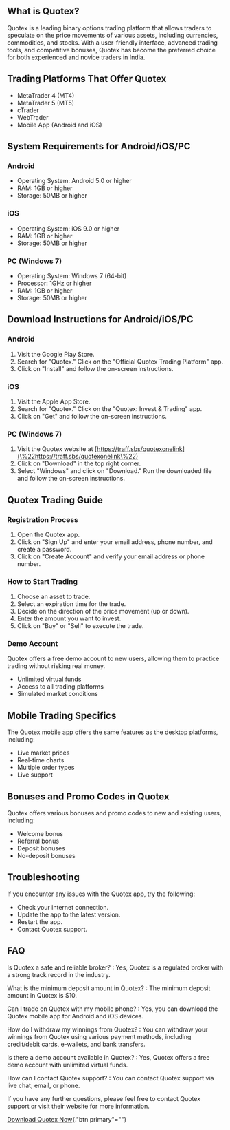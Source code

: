 ## What is Quotex?

Quotex is a leading binary options trading platform that allows traders
to speculate on the price movements of various assets, including
currencies, commodities, and stocks. With a user-friendly interface,
advanced trading tools, and competitive bonuses, Quotex has become the
preferred choice for both experienced and novice traders in India.

## Trading Platforms That Offer Quotex

-   MetaTrader 4 (MT4)
-   MetaTrader 5 (MT5)
-   cTrader
-   WebTrader
-   Mobile App (Android and iOS)

## System Requirements for Android/iOS/PC

### Android

-   Operating System: Android 5.0 or higher
-   RAM: 1GB or higher
-   Storage: 50MB or higher

### iOS

-   Operating System: iOS 9.0 or higher
-   RAM: 1GB or higher
-   Storage: 50MB or higher

### PC (Windows 7)

-   Operating System: Windows 7 (64-bit)
-   Processor: 1GHz or higher
-   RAM: 1GB or higher
-   Storage: 50MB or higher

## Download Instructions for Android/iOS/PC

### Android

1.  Visit the Google Play Store.
2.  Search for "Quotex." Click on the "Official Quotex Trading
    Platform" app.
3.  Click on "Install" and follow the on-screen instructions.

### iOS

1.  Visit the Apple App Store.
2.  Search for "Quotex." Click on the "Quotex: Invest &
    Trading" app.
3.  Click on "Get" and follow the on-screen instructions.

### PC (Windows 7)

1.  Visit the Quotex website at
    [https://traff.sbs/quotexonelink](\%22https://traff.sbs/quotexonelink\%22)
2.  Click on "Download" in the top right corner.
3.  Select "Windows" and click on "Download." Run the
    downloaded file and follow the on-screen instructions.

## Quotex Trading Guide

### Registration Process

1.  Open the Quotex app.
2.  Click on "Sign Up" and enter your email address, phone number,
    and create a password.
3.  Click on "Create Account" and verify your email address or
    phone number.

### How to Start Trading

1.  Choose an asset to trade.
2.  Select an expiration time for the trade.
3.  Decide on the direction of the price movement (up or down).
4.  Enter the amount you want to invest.
5.  Click on "Buy" or "Sell" to execute the trade.

### Demo Account

Quotex offers a free demo account to new users, allowing them to
practice trading without risking real money.

-   Unlimited virtual funds
-   Access to all trading platforms
-   Simulated market conditions

## Mobile Trading Specifics

The Quotex mobile app offers the same features as the desktop platforms,
including:

-   Live market prices
-   Real-time charts
-   Multiple order types
-   Live support

## Bonuses and Promo Codes in Quotex

Quotex offers various bonuses and promo codes to new and existing users,
including:

-   Welcome bonus
-   Referral bonus
-   Deposit bonuses
-   No-deposit bonuses

## Troubleshooting

If you encounter any issues with the Quotex app, try the following:

-   Check your internet connection.
-   Update the app to the latest version.
-   Restart the app.
-   Contact Quotex support.

## FAQ

Is Quotex a safe and reliable broker?
:   Yes, Quotex is a regulated broker with a strong track record in the
    industry.

What is the minimum deposit amount in Quotex?
:   The minimum deposit amount in Quotex is \$10.

Can I trade on Quotex with my mobile phone?
:   Yes, you can download the Quotex mobile app for Android and iOS
    devices.

How do I withdraw my winnings from Quotex?
:   You can withdraw your winnings from Quotex using various payment
    methods, including credit/debit cards, e-wallets, and bank
    transfers.

Is there a demo account available in Quotex?
:   Yes, Quotex offers a free demo account with unlimited virtual funds.

How can I contact Quotex support?
:   You can contact Quotex support via live chat, email, or phone.

If you have any further questions, please feel free to contact Quotex
support or visit their website for more information.

[Download Quotex Now](\%22https://traff.sbs/quotexonelink\%22){."btn
primary"=""}

